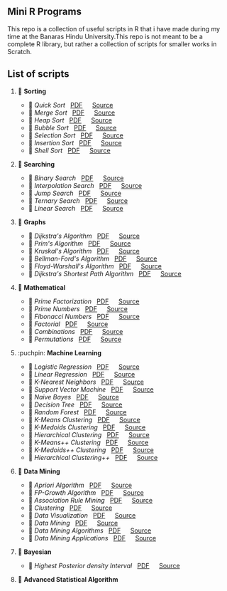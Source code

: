 ## Mini R Programs

This repo is a collection of useful scripts in R that i have made during my time at the Banaras Hindu University.This repo is not meant to be a complete R library, but rather a collection of scripts for smaller works in Scratch.

## List of scripts

1. :pushpin: **Sorting**  
   - :round_pushpin: *Quick Sort*  &nbsp; [PDF](Sorting/QuickSort/quicksort.pdf)  &emsp; [Source](Sorting/QuickSort/quicksort.R)  
   - :round_pushpin: *Merge Sort*  &nbsp; [PDF](Sorting/MergeSort/mergesort.pdf)  &emsp; [Source](Sorting/MergeSort/mergesort.R)
   - :round_pushpin: *Heap Sort*  &nbsp; [PDF](Sorting/HeapSort/heapsort.pdf)  &emsp; [Source](Sorting/HeapSort/heapsort.R)
    - :round_pushpin: *Bubble Sort*  &nbsp; [PDF](Sorting/BubbleSort/bubblesort.pdf)  &emsp; [Source](Sorting/BubbleSort/bubblesort.R)
    - :round_pushpin: *Selection Sort*  &nbsp; [PDF](Sorting/SelectionSort/selectionsort.pdf)  &emsp; [Source](Sorting/SelectionSort/selectionsort.R)
    - :round_pushpin: *Insertion Sort*  &nbsp; [PDF](Sorting/InsertionSort/insertionsort.pdf)  &emsp; [Source](Sorting/InsertionSort/insertionsort.R)
    - :round_pushpin: *Shell Sort*  &nbsp; [PDF](Sorting/ShellSort/shellsort.pdf)  &emsp; [Source](Sorting/ShellSort/shellsort.R)
2. :pushpin: **Searching**  
   - :round_pushpin: *Binary Search*  &nbsp; [PDF](Searching/BinarySearch/binarysearch.pdf)  &emsp; [Source](Searching/BinarySearch/binarysearch.R)
   - :round_pushpin: *Interpolation Search*  &nbsp; [PDF](Searching/InterpolationSearch/interpolationsearch.pdf)  &emsp; [Source](Searching/InterpolationSearch/interpolationsearch.R)
   - :round_pushpin: *Jump Search*  &nbsp; [PDF](Searching/JumpSearch/jumpsearch.pdf)  &emsp; [Source](Searching/JumpSearch/jumpsearch.R)
   - :round_pushpin: *Ternary Search*  &nbsp; [PDF](Searching/TernarySearch/ternarysearch.pdf)  &emsp; [Source](Searching/TernarySearch/ternarysearch.R)
   - :round_pushpin: *Linear Search*  &nbsp; [PDF](Searching/LinearSearch/linearsearch.pdf)  &emsp; [Source](Searching/LinearSearch/linearsearch.R)
3. :pushpin: **Graphs**
   - :round_pushpin: *Dijkstra's Algorithm*  &nbsp; [PDF](Graphs/Dijkstra/dijkstra.pdf)  &emsp; [Source](Graphs/Dijkstra/dijkstra.R)
    - :round_pushpin: *Prim's Algorithm*  &nbsp; [PDF](Graphs/Prims/prims.pdf)  &emsp; [Source](Graphs/Prims/prims.R)
    - :round_pushpin: *Kruskal's Algorithm*  &nbsp; [PDF](Graphs/Kruskal/kruskal.pdf)  &emsp; [Source](Graphs/Kruskal/kruskal.R)
    - :round_pushpin: *Bellman-Ford's Algorithm*  &nbsp; [PDF](Graphs/BellmanFord/bellmanford.pdf)  &emsp; [Source](Graphs/BellmanFord/bellmanford.R)
    - :round_pushpin: *Floyd-Warshall's Algorithm*  &nbsp; [PDF](Graphs/FloydWarshall/floydwarshall.pdf)  &emsp; [Source](Graphs/FloydWarshall/floydwarshall.R)
    - :round_pushpin: *Dijkstra's Shortest Path Algorithm*  &nbsp; [PDF](Graphs/DijkstraShortestPath/dijkstrashortestpath.pdf)  &emsp; [Source](Graphs/DijkstraShortestPath/dijkstrashortestpath.R)
4. :pushpin: **Mathematical**
   - :round_pushpin: *Prime Factorization*  &nbsp; [PDF](Mathematical/PrimeFactorization/primefactorization.pdf)  &emsp; [Source](Mathematical/PrimeFactorization/primefactorization.R)
   - :round_pushpin: *Prime Numbers*  &nbsp; [PDF](Mathematical/PrimeNumbers/primenumbers.pdf)  &emsp; [Source](Mathematical/PrimeNumbers/primenumbers.R)
   - :round_pushpin: *Fibonacci Numbers*  &nbsp; [PDF](Mathematical/FibonacciNumbers/fibonaccinumbers.pdf)  &emsp; [Source](Mathematical/FibonacciNumbers/fibonaccinumbers.R)
   - :round_pushpin: *Factorial*  &nbsp; [PDF](Mathematical/Factorial/factorial.pdf)  &emsp; [Source](Mathematical/Factorial/factorial.R)
   - :round_pushpin: *Combinations*  &nbsp; [PDF](Mathematical/Combinations/combinations.pdf)  &emsp; [Source](Mathematical/Combinations/combinations.R)
   - :round_pushpin: *Permutations*  &nbsp; [PDF](Mathematical/Permutations/permutations.pdf)  &emsp; [Source](Mathematical/Permutations/permutations.R)

5. :puchpin: **Machine Learning**
    - :round_pushpin: *Logistic Regression*  &nbsp; [PDF](MachineLearning/LogisticRegression/logisticregression.pdf)  &emsp; [Source](MachineLearning/LogisticRegression/logisticregression.R)
    - :round_pushpin: *Linear Regression*  &nbsp; [PDF](MachineLearning/LinearRegression/linearregression.pdf)  &emsp; [Source](MachineLearning/LinearRegression/linearregression.R)
    - :round_pushpin: *K-Nearest Neighbors*  &nbsp; [PDF](MachineLearning/KNearestNeighbors/knearestneighbors.pdf)  &emsp; [Source](MachineLearning/KNearestNeighbors/knearestneighbors.R)
    - :round_pushpin: *Support Vector Machine*  &nbsp; [PDF](MachineLearning/SupportVectorMachine/supportvectormachine.pdf)  &emsp; [Source](MachineLearning/SupportVectorMachine/supportvectormachine.R)
    - :round_pushpin: *Naive Bayes*  &nbsp; [PDF](MachineLearning/NaiveBayes/naivebayes.pdf)  &emsp; [Source](MachineLearning/NaiveBayes/naivebayes.R)
    - :round_pushpin: *Decision Tree*  &nbsp; [PDF](MachineLearning/DecisionTree/decisiontree.pdf)  &emsp; [Source](MachineLearning/DecisionTree/decisiontree.R)
    - :round_pushpin: *Random Forest*  &nbsp; [PDF](MachineLearning/RandomForest/randomforest.pdf)  &emsp; [Source](MachineLearning/RandomForest/randomforest.R)
    - :round_pushpin: *K-Means Clustering*  &nbsp; [PDF](MachineLearning/KMeansClustering/kmeansclustering.pdf)  &emsp; [Source](MachineLearning/KMeansClustering/kmeansclustering.R)
    - :round_pushpin: *K-Medoids Clustering*  &nbsp; [PDF](MachineLearning/KMedoidsClustering/kmedoidsclustering.pdf)  &emsp; [Source](MachineLearning/KMedoidsClustering/kmedoidsclustering.R)
    - :round_pushpin: *Hierarchical Clustering*  &nbsp; [PDF](MachineLearning/HierarchicalClustering/hierarchicalclustering.pdf)  &emsp; [Source](MachineLearning/HierarchicalClustering/hierarchicalclustering.R)
    - :round_pushpin: *K-Means++ Clustering*  &nbsp; [PDF](MachineLearning/KMeansPlusPlusClustering/kmeansplusplusclustering.pdf)  &emsp; [Source](MachineLearning/KMeansPlusPlusClustering/kmeansplusplusclustering.R)
    - :round_pushpin: *K-Medoids++ Clustering*  &nbsp; [PDF](MachineLearning/KMedoidsPlusPlusClustering/kmedoidsplusplusclustering.pdf)  &emsp; [Source](MachineLearning/KMedoidsPlusPlusClustering/kmedoidsplusplusclustering.R)
    - :round_pushpin: *Hierarchical Clustering++*  &nbsp; [PDF](MachineLearning/HierarchicalClusteringPlusPlus/hierarchicalclusteringplusplus.pdf)  &emsp; [Source](MachineLearning/HierarchicalClusteringPlusPlus/hierarchicalclusteringplusplus.R)

6. :pushpin: **Data Mining**
    - :round_pushpin: *Apriori Algorithm*  &nbsp; [PDF](DataMining/Apriori/apriori.pdf)  &emsp; [Source](DataMining/Apriori/apriori.R)
    - :round_pushpin: *FP-Growth Algorithm*  &nbsp; [PDF](DataMining/FPGrowth/fpgrowth.pdf)  &emsp; [Source](DataMining/FPGrowth/fpgrowth.R)
    - :round_pushpin: *Association Rule Mining*  &nbsp; [PDF](DataMining/AssociationRuleMining/associationrulemining.pdf)  &emsp; [Source](DataMining/AssociationRuleMining/associationrulemining.R)
    - :round_pushpin: *Clustering*  &nbsp; [PDF](DataMining/Clustering/clustering.pdf)  &emsp; [Source](DataMining/Clustering/clustering.R)
    - :round_pushpin: *Data Visualization*  &nbsp; [PDF](DataMining/DataVisualization/datavisualization.pdf)  &emsp; [Source](DataMining/DataVisualization/datavisualization.R)
    - :round_pushpin: *Data Mining*  &nbsp; [PDF](DataMining/DataMining/datamining.pdf)  &emsp; [Source](DataMining/DataMining/datamining.R)
    - :round_pushpin: *Data Mining Algorithms*  &nbsp; [PDF](DataMining/DataMiningAlgorithms/dataminingalgorithms.pdf)  &emsp; [Source](DataMining/DataMiningAlgorithms/dataminingalgorithms.R)
    - :round_pushpin: *Data Mining Applications*  &nbsp; [PDF](DataMining/DataMiningApplications/dataminingapplications.pdf)  &emsp; [Source](DataMining/DataMiningApplications/dataminingapplications.R)

7. :pushpin: **Bayesian**
    - :round_pushpin: *Highest Posterior density Interval*  &nbsp; [PDF](Bayesian/HighestPosteriorDensityInterval/highestposteriordensityinterval.pdf)  &emsp; [Source](Bayesian/HighestPosteriorDensityInterval/highestposteriordensityinterval.R)


8. :pushpin: **Advanced Statistical Algorithm**


